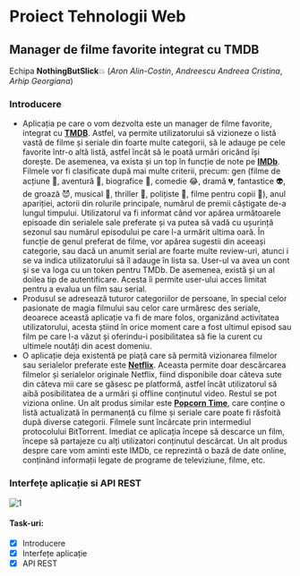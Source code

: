 # Proiect Tehnologii Web
## Manager de filme favorite integrat cu TMDB
Echipa **NothingButSlick**:boom:
(*Aron Alin-Costin*, 
*Andreescu Andreea Cristina*, 
*Arhip Georgiana*)
### Introducere
* Aplicația pe care o vom dezvolta este un manager de filme favorite, integrat cu [**TMDB**](https://www.themoviedb.org/?language=en-US). Astfel, va permite utilizatorului să vizioneze o listă vastă de filme și seriale din foarte multe categorii, să le adauge pe cele favorite într-o altă listă, astfel încât să le poată urmări oricând își dorește. De asemenea, va exista și un top în funcție de note pe [**IMDb**](https://www.imdb.com/). Filmele vor fi clasificate după mai multe criterii, precum: gen (filme de acțiune :red_car:, aventură :runner:, biografice :older_man:, comedie :joy:, dramă :broken_heart:, fantastice :alien:, de groază :smiling_imp:, musical :dancer:, thriller :ghost:, polițiste :cop:, filme pentru copii :baby:), anul apariției, actorii din rolurile principale, numărul de premii câștigate de-a lungul timpului. Utilizatorul va fi informat când vor apărea următoarele episoade din serialele sale preferate și va putea să vadă cu ușurință sezonul sau numărul episodului pe care l-a urmărit ultima oară. În funcție de genul preferat de filme, vor apărea sugestii din aceeași categorie, sau dacă un anumit serial are foarte multe review-uri, atunci  i se va indica utilizatorului să îl adauge în lista sa. User-ul va avea un cont și se va loga cu un token pentru TMDb. De asemenea, există și un al doilea tip de autentificare. Acesta îi permite user-ului acces limitat pentru a evalua un film sau serial.
* Produsul se adresează tuturor categoriilor de persoane, în special celor pasionate de magia filmului sau celor care urmăresc des seriale, deoarece această aplicație va fi de mare folos, organizând activitatea utilizatorului, acesta știind în orice moment care a fost ultimul episod sau film pe care l-a văzut și oferindu-i posibilitatea să fie la curent cu ultimele noutăți din acest domeniu.
* O aplicație deja existentă pe piață  care să permită vizionarea filmelor sau serialelor preferate este [**Netflix**](https://www.netflix.com/ro-en/). Aceasta permite doar descărcarea filmelor și serialelor originale Netflix, fiind disponibile doar câteva sute din câteva mii care se găsesc  pe platformă,  astfel încât utilizatorul să aibă posibilitatea de a urmări și offline conținutul video. Restul se pot viziona online. Un alt produs similar este [**Popcorn Time**](https://popcorn-time.to/), care conține o listă actualizată în permanență cu filme și seriale care poate fi răsfoită după diverse categorii. Filmele sunt încărcate prin intermediul protocolului BitTorrent. Imediat ce aplicația începe să descarce un film, începe să partajeze cu alți utilizatori conținutul descărcat. Un alt produs despre care vom aminti este IMDb, ce reprezintă o bază de date online, conținând informații legate de programe de televiziune, filme, etc.
### Interfețe aplicație si API REST
![1](proiect-web/docs/web1.jps "1")
      
#### Task-uri:
- [x] Introducere
- [x] Interfețe aplicație
- [x] API REST
